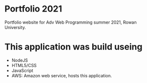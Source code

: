 # Portfolio 2021

Portfolio website for Adv Web Programming summer 2021, Rowan University.

# This application was build useing
- NodeJS
- HTML5/CSS
- JavaScript
- AWS: Amazon web service, hosts this application.
